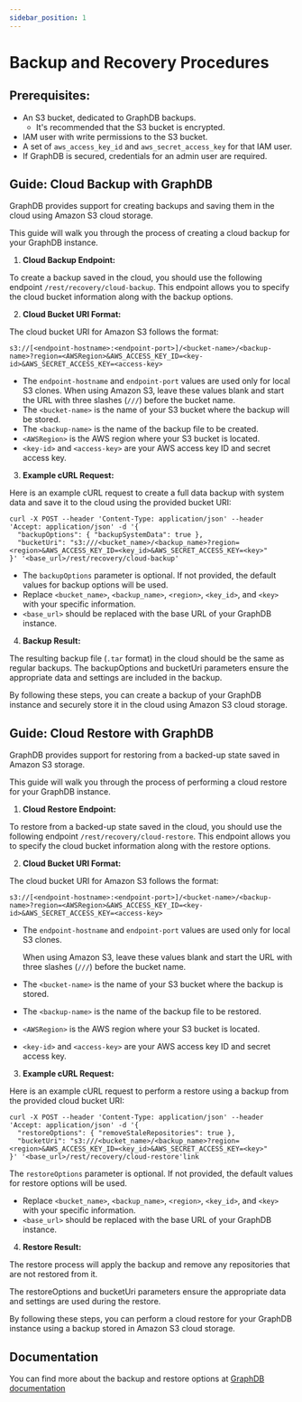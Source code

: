 ```yaml
---
sidebar_position: 1
---
```


# Backup and Recovery Procedures

## Prerequisites:

* An S3 bucket, dedicated to GraphDB backups.
  * It's recommended that the S3 bucket is encrypted.
* IAM user with write permissions to the S3 bucket.
* A set of `aws_access_key_id` and `aws_secret_access_key` for that IAM user.
* If GraphDB is secured, credentials for an admin user are required.

## Guide: Cloud Backup with GraphDB

GraphDB provides support for creating backups and saving them in the cloud using Amazon S3 cloud storage.

This guide will walk you through the process of creating a cloud backup for your GraphDB instance.

1. **Cloud Backup Endpoint:**

To create a backup saved in the cloud, you should use the following endpoint `/rest/recovery/cloud-backup`. 
This endpoint allows you to specify the cloud bucket information along with the backup options.

2. **Cloud Bucket URI Format:**

The cloud bucket URI for Amazon S3 follows the format:

```shell
s3://[<endpoint-hostname>:<endpoint-port>]/<bucket-name>/<backup-name>?region=<AWSRegion>&AWS_ACCESS_KEY_ID=<key-id>&AWS_SECRET_ACCESS_KEY=<access-key>
```

* The `endpoint-hostname` and `endpoint-port` values are used only for local S3 clones. When using Amazon S3, leave these values blank and start the URL with three slashes (`///`) before the bucket name.
* The `<bucket-name>` is the name of your S3 bucket where the backup will be stored.
* The `<backup-name>` is the name of the backup file to be created.
* `<AWSRegion>` is the AWS region where your S3 bucket is located.
* `<key-id>` and `<access-key>` are your AWS access key ID and secret access key.

3. **Example cURL Request:**

Here is an example cURL request to create a full data backup with system data and save it to the cloud using the provided bucket URI:
```shell
curl -X POST --header 'Content-Type: application/json' --header 'Accept: application/json' -d '{
  "backupOptions": { "backupSystemData": true },
  "bucketUri": "s3:///<bucket_name>/<backup_name>?region=<region>&AWS_ACCESS_KEY_ID=<key_id>&AWS_SECRET_ACCESS_KEY=<key>"
}' '<base_url>/rest/recovery/cloud-backup'
```

* The `backupOptions` parameter is optional. If not provided, the default values for backup options will be used.
* Replace `<bucket_name>`, `<backup_name>`, `<region>`, `<key_id>`, and `<key>` with your specific information.
* `<base_url>` should be replaced with the base URL of your GraphDB instance.

4. **Backup Result:**

The resulting backup file (`.tar` format) in the cloud should be the same as regular backups. 
The backupOptions and bucketUri parameters ensure the appropriate data and settings are included in the backup.

By following these steps, you can create a backup of your GraphDB instance 
and securely store it in the cloud using Amazon S3 cloud storage.

## Guide: Cloud Restore with GraphDB

GraphDB provides support for restoring from a backed-up state saved in Amazon S3 storage.

This guide will walk you through the process of performing a cloud restore for your GraphDB instance.

1. **Cloud Restore Endpoint:**

To restore from a backed-up state saved in the cloud, you should use the following endpoint `/rest/recovery/cloud-restore`.
This endpoint allows you to specify the cloud bucket information along with the restore options.

2. **Cloud Bucket URI Format:**

The cloud bucket URI for Amazon S3 follows the format:

```shell
s3://[<endpoint-hostname>:<endpoint-port>]/<bucket-name>/<backup-name>?region=<AWSRegion>&AWS_ACCESS_KEY_ID=<key-id>&AWS_SECRET_ACCESS_KEY=<access-key>
```

* The `endpoint-hostname` and `endpoint-port` values are used only for local S3 clones. 
  
  When using Amazon S3, leave these values blank and start the URL with three slashes (`///`) before the bucket name.
* The `<bucket-name>` is the name of your S3 bucket where the backup is stored.
* The `<backup-name>` is the name of the backup file to be restored.
* `<AWSRegion>` is the AWS region where your S3 bucket is located.
* `<key-id>` and `<access-key>` are your AWS access key ID and secret access key.

3. **Example cURL Request:**

Here is an example cURL request to perform a restore using a backup from the provided cloud bucket URI:
```shell
curl -X POST --header 'Content-Type: application/json' --header 'Accept: application/json' -d '{
  "restoreOptions": { "removeStaleRepositories": true },
  "bucketUri": "s3:///<bucket_name>/<backup_name>?region=<region>&AWS_ACCESS_KEY_ID=<key_id>&AWS_SECRET_ACCESS_KEY=<key>"
}' '<base_url>/rest/recovery/cloud-restore'link
```

The `restoreOptions` parameter is optional. If not provided, the default values for restore options will be used.
* Replace `<bucket_name>`, `<backup_name>`, `<region>`, `<key_id>`, and `<key>` with your specific information.
* `<base_url>` should be replaced with the base URL of your GraphDB instance.

4. **Restore Result:**

The restore process will apply the backup and remove any repositories that are not restored from it.

The restoreOptions and bucketUri parameters ensure the appropriate data and settings are used during the restore.

By following these steps, you can perform a cloud restore for your GraphDB instance using a backup stored in Amazon S3 cloud storage.


## Documentation 

You can find more about the backup and restore options at [GraphDB documentation](https://graphdb.ontotext.com/documentation/10.3/backup-and-restore.html)
